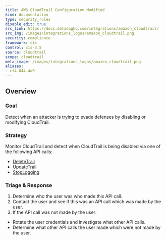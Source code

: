 ```yaml
---
title: AWS CloudTrail Configuration Modified
kind: documentation
type: security_rules
disable_edit: true
src_link: https://docs.datadoghq.com/integrations/amazon_cloudtrail/
src_img: /images/integrations_logos/amazon_cloudtrail.png
security: compliance
framework: cis
control: cis-3.5
source: cloudtrail
scope: cloudtrail
meta_image: /images/integrations_logos/amazon_cloudtrail.png
aliases:
- cf4-844-4a0
---
```


## Overview

### Goal
Detect when an attacker is trying to evade defenses by disabling or modifying CloudTrail.

### Strategy
Monitor CloudTrail and detect when CloudTrail is being disabled via one of the following API calls:

* [DeleteTrail][1]
* [UpdateTrail][2]
* [StopLogging][3]

### Triage & Response
1. Determine who the user was who made this API call.
2. Contact the user and see if this was an API call which was made by the user.
3. If the API call was not made by the user:
 * Rotate the user credentials and investigate what other API calls.
 * Determine what other API calls the user made which were not made by the user.

[1]: https://docs.aws.amazon.com/awscloudtrail/latest/APIReference/API_DeleteTrail.html
[2]: https://docs.aws.amazon.com/awscloudtrail/latest/APIReference/API_UpdateTrail.html
[3]: https://docs.aws.amazon.com/awscloudtrail/latest/APIReference/API_StopLogging.html
